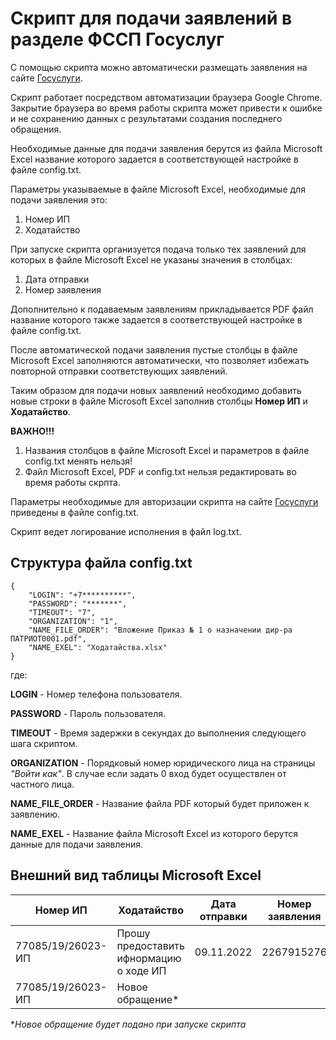 # Скрипт для подачи заявлений в разделе ФССП Госуслуг

С помощью скрипта можно автоматически размещать заявления на сайте [Госуслуги].

Скрипт работает посредством автоматизации браузера Google Chrome. Закрытие браузера во время работы скрипта 
может привести к ошибке и не сохранению данных с результатами создания последнего обращения.

Необходимые данные для подачи заявления берутся из файла Microsoft Excel название которого задается 
в соответствующей настройке в файле config.txt.

Параметры указываемые в файле Microsoft Excel, необходимые для подачи заявления это:
1. Номер ИП
2. Ходатайство

При запуске скрипта организуется подача только тех заявлений для которых в файле Microsoft Excel
не указаны значения в столбцах:
1. Дата отправки
2. Номер заявления

Дополнительно к подаваемым заявлениям прикладывается PDF файл название которого также задается 
в соответствующей настройке в файле config.txt.

После автоматической подачи заявления пустые столбцы в файле Microsoft Excel заполняются 
автоматически, что позволяет избежать повторной отправки соответствующих заявлений.

Таким образом для подачи новых заявлений необходимо добавить новые строки в файле Microsoft Excel
заполнив столбцы **Номер ИП** и **Ходатайство**.

**ВАЖНО!!!** 
1. Названия столбцов в файле Microsoft Excel и параметров в файле config.txt менять нельзя!
2. Файл Microsoft Excel, PDF и config.txt нельзя редактировать во время работы скрпта.

Параметры необходимые для авторизации скрипта на сайте [Госуслуги] приведены в файле config.txt.

Скрипт ведет логирование исполнения в файл log.txt.

## Структура файла config.txt
```text
{
    "LOGIN": "+7**********",
    "PASSWORD": "*******",
    "TIMEOUT": "7",
    "ORGANIZATION": "1",
    "NAME_FILE_ORDER": "Вложение Приказ № 1 о назначении дир-ра ПАТРИОТ0001.pdf",
    "NAME_EXEL": "Ходатайства.xlsx"
}
```
где:

**LOGIN** - Номер телефона пользователя.

**PASSWORD** - Пароль пользователя.

**TIMEOUT** - Время задержки в секундах до выполнения следующего шага скриптом.

**ORGANIZATION** - Порядковый номер юридического лица на страницы *"Войти как"*. В случае если 
задать 0 вход будет осуществлен от частного лица.

**NAME_FILE_ORDER** - Название файла PDF который будет приложен к заявлению.

**NAME_EXEL** - Название файла Microsoft Excel из которого берутся данные для подачи заявления.

## Внешний вид таблицы Microsoft Excel

<table id="verticalalign">
<thead>
  <tr>
    <th>Номер ИП</th>
    <th>Ходатайство</th>
    <th>Дата отправки</th>
    <th>Номер заявления</th>
  </tr>
</thead>
<tbody>
  <tr>
    <td>77085/19/26023-ИП</td>
    <td>Прошу предоставить ифнормацию о ходе ИП</td>
    <td>09.11.2022</td>
    <td>2267915276</td>
  </tr>
  <tr>
    <td>77085/19/26023-ИП</td>
    <td>Новое обращение*</td>
    <td></td>
    <td></td>
  </tr>
</tbody>
</table>

**Новое обращение будет подано при запуске скрипта*


[Госуслуги]: https://esia.gosuslugi.ru/
